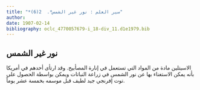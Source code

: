 ```yaml
---
title: "*سير العلم : نور غير الشمس*.  2(6)"
author: 
date: 1907-02-14
bibliography: oclc_4770057679-i_18-div_11.d1e1979.bib
---
```




##  نور غير الشمس 


 الاسيتلين مادة من المواد التي تستعمل في إنارة المصأبيح. وقد ارتأى أحدهم في أمريكا بأنه يمكن الاستغناء بها عن نور الشمس في زراعة النباتات ويمكن بواسطة الحصول على توت إفرنجي جيد لطيف قبل موسمه بخمسة  عشر  يوماً.  
